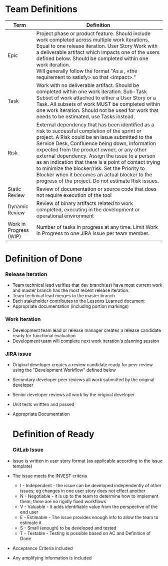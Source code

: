 # Team Definitions
| Term | Definition |
| ---- | ---------- |
| Epic | Project phase or product feature. Should include work completed across multiple work iterations. Equal to one release iteration. User Story Work with a deliverable artifact which impacts one of the users defined below. Should be completed within one work iteration. <br> Will generally follow the format "As a <role>, «the requirement to satisfy> so that \<impact\>." |
| Task | Work with no deliverable artifact. Should be completed within one work iteration. Sub-Task Subset of work attached to either a User Story or a Task. All subsets of work MUST be completed within one work iteration. Should not be used for work that needs to be estimated, use Tasks instead. |
| Risk | External dependency that has been identified as a risk to successful completion of the sprint or project. A Risk could be an issue submitted to the Service Desk, Confluence being down, information expected from the product owner, or any other external dependency. Assign the issue to a person as an indication that there is a point of contact trying to minimize the blocker/risk. Set the Priority to Blocker when it becomes an actual blocker to the progress of the project. Do not estimate Risk issues. |
| Static Review | Review of documentation or source code that does not require execution of the tool |
| Dynamic Review | Review of binary artifacts related to work completed, executing in the development or operational environment |
| Work in Progress (WIP) | Number of tasks in progress at any time. Limit Work in Progress to one JIRA issue per team member. |

# Definition of Done
### Release Iteration
- Team technical lead verifies that dev branch(es) have most current work and master branch has the most recent release iteration.
- Team technical lead merges to the master branch
- Each stakeholder contributes to the Lessons Learned document
- Appropriate documentation (including portion markings)

### Work Iteration
- Development team lead or release manager creates a release candidate ready for functional evaluation
- Development team will complete next work iteration's planning session

[comment - per RAGO docs]: <> (I'd like to have a mini retro/sync at the end of the work iterations even if if's not a full "sprint planning"?)

### JIRA issue
- Original developer creates a review candidate ready for peer review using the
"Development Workflow" defined below
- Secondary developer peer reviews all work submitted by the original developer
- Senior developer reviews all work by the original developer
- Unit tests writtten and passed
- Appropriate Documentation
  
  # Definition of Ready
  ### GitLab Issue
- Issue is written in user story format (as applicable according to the issue template)
- The issue meets the INVEST criteria
    - I - Independent - the issue can be developed independently of other issues; eg changes in one user story does not effect another
    - N - Negotiable - it is up to the team to determine how to implement them; there are no rigidly fixed workflows
    - V - Valuable - It adds identifiable value from the perspective of the end user
    - E - Estimable - The issue provides enough info to allow the team to estimate it
    - S - Small (enough) to be developed and tested
    - T - Testable - Testing is possible based on AC and Definition of Done
- Acceptance Criteria included
- Any amplifying information is included
